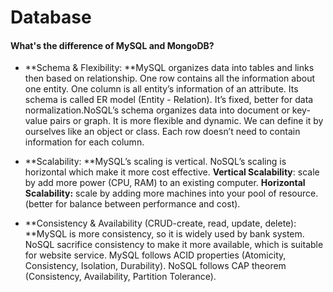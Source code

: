 # Database

#### What's the difference of MySQL and MongoDB?

* **Schema & Flexibility: **MySQL organizes data into tables and links then based on relationship. One row contains all the information about one entity. One column is all entity’s information of an attribute. Its schema is called ER model \(Entity - Relation\). It’s fixed, better for data normalization.NoSQL’s schema organizes data into document or key-value pairs or graph. It is more flexible and dynamic. We can define it by ourselves like an object or class. Each row doesn’t need to contain information for each column.
* **Scalability: **MySQL’s scaling is vertical. NoSQL’s scaling is horizontal which make it more cost effective. **Vertical Scalability**: scale by add more power \(CPU, RAM\) to an existing computer. **Horizontal Scalability:** scale by adding more machines into your pool of resource. \(better for balance between performance and cost\).

* **Consistency & Availability \(CRUD-create, read, update, delete\): **MySQL is more consistency, so it is widely used by bank system. NoSQL sacrifice consistency to make it more available, which is suitable for website service. MySQL follows ACID properties \(Atomicity, Consistency, Isolation, Durability\). NoSQL follows CAP theorem \(Consistency, Availability, Partition Tolerance\).



